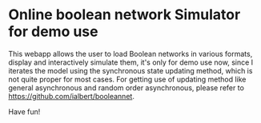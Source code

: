 Online boolean network Simulator for demo use
======================================

This webapp allows the user to load Boolean networks in various formats,
display and interactively simulate them, it's only for demo use now, since I iterates the model using the synchronous state updating method, which is not quite proper for most cases. For getting use of updating method like general asynchronous and random order asynchronous, please refer to https://github.com/ialbert/booleannet.

Have fun!
